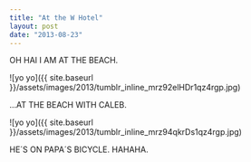 ```yaml
---
title: "At the W Hotel"
layout: post
date: "2013-08-23"
---
```


OH HAI I AM AT THE BEACH.

![yo yo]({{ site.baseurl }}/assets/images/2013/tumblr_inline_mrz92elHDr1qz4rgp.jpg)

…AT THE BEACH WITH CALEB.

![yo yo]({{ site.baseurl }}/assets/images/2013/tumblr_inline_mrz94qkrDs1qz4rgp.jpg)

HE´S ON PAPA´S BICYCLE. HAHAHA.
